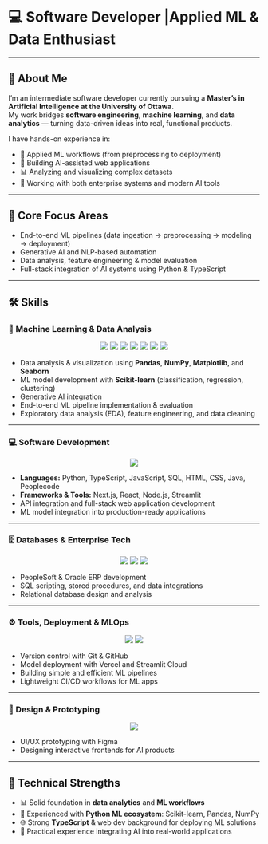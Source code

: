 # 💻 Software Developer |Applied ML & Data Enthusiast

---

## 🚀 About Me
I’m an intermediate software developer currently pursuing a **Master’s in Artificial Intelligence at the University of Ottawa**.  
My work bridges **software engineering**, **machine learning**, and **data analytics** — turning data-driven ideas into real, functional products.  

I have hands-on experience in:
- 🧠 Applied ML workflows (from preprocessing to deployment)  
- 📝 Building AI-assisted web applications
- 📊 Analyzing and visualizing complex datasets  
- 🧰 Working with both enterprise systems and modern AI tools

---

## 🧠 Core Focus Areas
- End-to-end ML pipelines (data ingestion → preprocessing → modeling → deployment)  
- Generative AI and NLP-based automation  
- Data analysis, feature engineering & model evaluation  
- Full-stack integration of AI systems using Python & TypeScript

---

## 🛠️ Skills

### 🧠 Machine Learning & Data Analysis
<p align="center">
  <img src="https://skillicons.dev/icons?i=python" />
  <img src="https://img.shields.io/badge/Scikit--Learn-F7931E?style=for-the-badge&logo=scikitlearn&logoColor=white" />
  <img src="https://img.shields.io/badge/Pandas-150458?style=for-the-badge&logo=pandas&logoColor=white" />
  <img src="https://img.shields.io/badge/Numpy-013243?style=for-the-badge&logo=numpy&logoColor=white" />
  <img src="https://img.shields.io/badge/Matplotlib-11557c?style=for-the-badge&logo=python&logoColor=white" />
  <img src="https://img.shields.io/badge/Google%20Gemini-4285F4?style=for-the-badge&logo=google&logoColor=white" />
  <img src="https://img.shields.io/badge/Streamlit-FF4B4B?style=for-the-badge&logo=streamlit&logoColor=white" />
</p>

- Data analysis & visualization using **Pandas**, **NumPy**, **Matplotlib**, and **Seaborn**  
- ML model development with **Scikit-learn** (classification, regression, clustering)  
- Generative AI integration  
- End-to-end ML pipeline implementation & evaluation  
- Exploratory data analysis (EDA), feature engineering, and data cleaning

---

### 💻 Software Development
<p align="center">
  <img src="https://skillicons.dev/icons?i=typescript,python,js,html,css,react,nextjs,nodejs" />
</p>

- **Languages:** Python, TypeScript, JavaScript, SQL, HTML, CSS, Java, Peoplecode  
- **Frameworks & Tools:** Next.js, React, Node.js, Streamlit  
- API integration and full-stack web application development  
- ML model integration into production-ready applications

---

### 🗄️ Databases & Enterprise Tech
<p align="center">
  <img src="https://img.shields.io/badge/Oracle-F80000?style=for-the-badge&logo=oracle&logoColor=white" />
  <img src="https://img.shields.io/badge/PeopleSoft-003B57?style=for-the-badge&logo=ibm&logoColor=white" />
  <img src="https://img.shields.io/badge/PostgreSQL-336791?style=for-the-badge&logo=postgresql&logoColor=white" />
</p>

- PeopleSoft & Oracle ERP development  
- SQL scripting, stored procedures, and data integrations  
- Relational database design and analysis

---

### ⚙️ Tools, Deployment & MLOps
<p align="center">
  <img src="https://skillicons.dev/icons?i=git,github,vercel" />
  <img src="https://img.shields.io/badge/Streamlit%20Cloud-FF4B4B?style=for-the-badge&logo=streamlit&logoColor=white" />
</p>

- Version control with Git & GitHub  
- Model deployment with Vercel and Streamlit Cloud  
- Building simple and efficient ML pipelines  
- Lightweight CI/CD workflows for ML apps

---

### 🎨 Design & Prototyping
<p align="center">
  <img src="https://skillicons.dev/icons?i=figma" />
</p>

- UI/UX prototyping with Figma  
- Designing interactive frontends for AI products

---


## 🧭 Technical Strengths
- 📊 Solid foundation in **data analytics** and **ML workflows**  
- 🧠 Experienced with **Python ML ecosystem**: Scikit-learn, Pandas, NumPy  
- 🌐 Strong **TypeScript** & web dev background for deploying ML solutions  
- 🧰 Practical experience integrating AI into real-world applications




